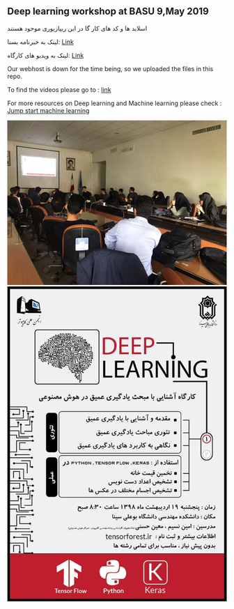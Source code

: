## Deep learning workshop at BASU 9,May 2019

اسلاید ها و کد های کار گا در این ریپازیوری موحود هستند 

لینک به خبرنامه بسنا: [Link](https://basna.ir/fa/news/2324/%D8%A7%D9%88%D9%84%DB%8C%D9%86-%DA%A9%D8%A7%D8%B1%DA%AF%D8%A7%D9%87-%DB%8C%D8%A7%D8%AF%DA%AF%DB%8C%D8%B1%DB%8C-%D8%B9%D9%85%DB%8C%D9%82-%D8%AF%D8%B1-%D8%AF%D8%A7%D9%86%D8%B4%DA%AF%D8%A7%D9%87-%D8%A8%D9%88%D8%B9%D9%84%DB%8C-%D8%B3%DB%8C%D9%86%D8%A7-%D8%A8%D8%B1%DA%AF%D8%B2%D8%A7%D8%B1-%D8%B4%D8%AF-%DA%AF%D8%B2%D8%A7%D8%B1%D8%B4-%D8%AA%D8%B5%D9%88%DB%8C%D8%B1%DB%8C)

لینک به ویدیو های کارگاه: [Link](https://www.mediafire.com/folder/udavzk13qb96k/workshop)


Our webhost is down for the time being, so we uploaded the files in this repo.

To find the videos please go to : [link](https://www.mediafire.com/folder/udavzk13qb96k/workshop)

For more resources on Deep learning and Machine learning please check : [Jump start machine learning](https://github.com/Moeinh77/jump-start-machine-learning)

![](pictures/photo_2019-05-09_10-26-46.jpg)
![](pictures/photo_2019-05-03_22-23-00.jpg)

